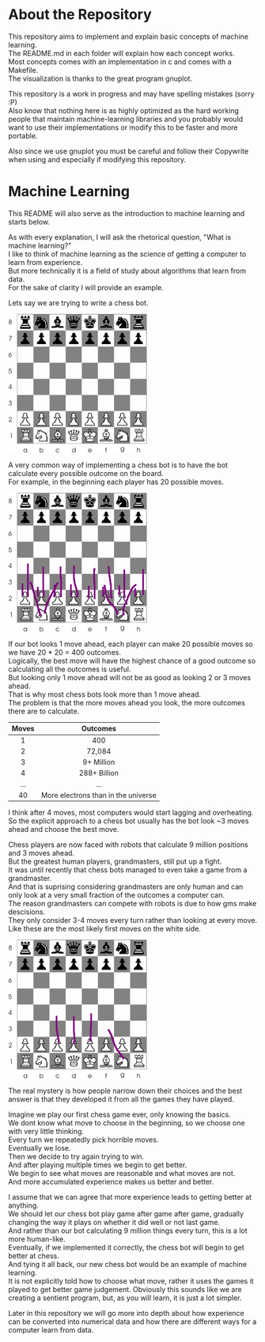 # About the Repository

This repository aims to implement and explain basic concepts of machine learning.  
The README.md in each folder will explain how each concept works.  
Most concepts comes with an implementation in c and comes with a Makefile.  
The visualization is thanks to the great program gnuplot.  

This repository is a work in progress and may have spelling mistakes (sorry :P)  
Also know that nothing here is as highly optimized as the hard working people
  that maintain machine-learning libraries and you probably would want to use
  their implementations or modify this to be faster and more portable.

Also since we use gnuplot you must be careful and follow their Copywrite when using and
especially if modifying this repository.

# Machine Learning

This README will also serve as the introduction to machine learning and starts below.

As with every explanation, I will ask the rhetorical question, "What is machine learning?"  
I like to think of machine learning as the science of getting a computer to learn from experience.  
But more technically it is a field of study about algorithms that learn from data.  
For the sake of clarity I will provide an example.  

Lets say we are trying to write a chess bot.  

![image not found](images/blankboard.png)

A very common way of implementing a chess bot is to have the bot calculate every possible outcome on the board.  
For example, in the beginning each player has 20 possible moves.  

![image not found](images/twentyboard.png)

If our bot looks 1 move ahead, each player can make 20 possible moves so we have 20 * 20 = 400 outcomes.  
Logically, the best move will have the highest chance of a good outcome so calculating all the outcomes is useful.  
But looking only 1 move ahead will not be as good as looking 2 or 3 moves ahead.  
That is why most chess bots look more than 1 move ahead.  
The problem is that the more moves ahead you look, the more outcomes there are to calculate.  

| Moves |  Outcomes  |
|:-----:|:----------:|
|   1   |     400    |
|   2   |   72,084   |
|   3   | 9+ Million |
|   4   |288+ Billion|
|  ...  |     ...    |
|   40  |More electrons than in the universe|

I think after 4 moves, most computers would start lagging and overheating.  
So the explicit approach to a chess bot usually has the bot look ~3 moves ahead and choose the best move.  

Chess players are now faced with robots that calculate 9 million positions and 3 moves ahead.  
But the greatest human players, grandmasters, still put up a fight.  
It was until recently that chess bots managed to even take a game from a grandmaster.  
And that is suprising considering grandmasters are only human and can only look at a very small fraction of the outcomes a computer can.  
The reason grandmasters can compete with robots is due to how gms make descisions.  
They only consider 3-4 moves every turn rather than looking at every move.  
Like these are the most likely first moves on the white side.  

![image not found](images/fmoveboard.png)

The real mystery is how people narrow down their choices and the best answer is that they developed it from all the games they have played.

Imagine we play our first chess game ever, only knowing the basics.  
We dont know what move to choose in the beginning, so we choose one with very little thinking.  
Every turn we repeatedly pick horrible moves.  
Eventually we lose.  
Then we decide to try again trying to win.  
And after playing multiple times we begin to get better.  
We begin to see what moves are reasonable and what moves are not.  
And more accumulated experience makes us better and better.  

I assume that we can agree that more experience leads to getting better at anything.  
We should let our chess bot play game after game after game, gradually changing the way it plays on whether it did well or not last game.  
And rather than our bot calculating 9 million things every turn, this is a lot more human-like.  
Eventually, if we implemented it correctly, the chess bot will begin to get better at chess.  
And tying it all back, our new chess bot would be an example of machine learning.  
It is not explicitly told how to choose what move, rather it uses the games it played to get better game judgement.
Obviously this sounds like we are creating a sentient program, but, as you will learn, it is just a lot simpler.

Later in this repository we will go more into depth about how experience can be converted into numerical data and how
there are different ways for a computer learn from data.
